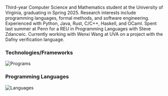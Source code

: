 Third-year Computer Science and Mathematics student at the University of Virginia, graduating in Spring 2025. Research interests include programming languages, formal methods, and software engineering. Experienced with Python, Java, Rust, C/C++, Haskell, and OCaml. Spent last summer at Penn for a REU in Programming Languages with Steve Zdancwic. Currently working with Wenxi Wang at UVA on a project with the Dafny verification language.

### Technologies/Frameworks
![Programs](https://skillicons.dev/icons?i=linux,apple,windows,git,vscode,vim,tensorflow,pytorch,mysql)

### Programming Languages
![Languages](https://skillicons.dev/icons?i=py,cpp,c,java,rust,haskell,ocaml,bash,latex)
